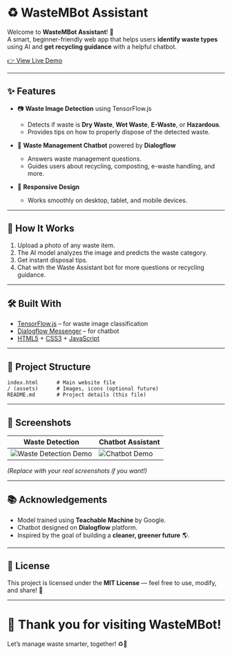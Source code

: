 
# ♻️ WasteMBot Assistant

Welcome to **WasteMBot Assistant**! 🚀  
A smart, beginner-friendly web app that helps users **identify waste types** using AI and **get recycling guidance** with a helpful chatbot.

[👉 View Live Demo](https://arulmani07.github.io/WasteMbot/)

---

## ✨ Features

- 📷 **Waste Image Detection** using TensorFlow.js  
  - Detects if waste is **Dry Waste**, **Wet Waste**, **E-Waste**, or **Hazardous**.
  - Provides tips on how to properly dispose of the detected waste.

- 💬 **Waste Management Chatbot** powered by **Dialogflow**  
  - Answers waste management questions.
  - Guides users about recycling, composting, e-waste handling, and more.

- 🎨 **Responsive Design**  
  - Works smoothly on desktop, tablet, and mobile devices.
  
---

## 🚀 How It Works

1. Upload a photo of any waste item.
2. The AI model analyzes the image and predicts the waste category.
3. Get instant disposal tips.
4. Chat with the Waste Assistant bot for more questions or recycling guidance.

---

## 🛠️ Built With

- [TensorFlow.js](https://www.tensorflow.org/js) – for waste image classification
- [Dialogflow Messenger](https://cloud.google.com/dialogflow) – for chatbot
- [HTML5](https://developer.mozilla.org/en-US/docs/Web/Guide/HTML/HTML5) + [CSS3](https://developer.mozilla.org/en-US/docs/Web/CSS) + [JavaScript](https://developer.mozilla.org/en-US/docs/Web/JavaScript)

---

## 📂 Project Structure

```
index.html      # Main website file
/ (assets)      # Images, icons (optional future)
README.md       # Project details (this file)
```

---

## 📸 Screenshots

| Waste Detection | Chatbot Assistant |
|-----------------|-------------------|
| ![Waste Detection Demo](demo1.png) | ![Chatbot Demo](demo2.png) |

_(Replace with your real screenshots if you want!)_

---

## 📚 Acknowledgements

- Model trained using **Teachable Machine** by Google.
- Chatbot designed on **Dialogflow** platform.
- Inspired by the goal of building a **cleaner, greener future** 🌎.

---

## 📜 License

This project is licensed under the **MIT License** — feel free to use, modify, and share! 🌟

---

# 🙌 Thank you for visiting WasteMBot!  
Let’s manage waste smarter, together! ♻️🚮
